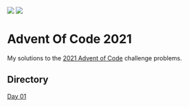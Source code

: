 ![](https://img.shields.io/badge/days%20completed-6-green)
![](https://img.shields.io/badge/stars%20⭐-12-yellow)

# Advent Of Code 2021
My solutions to the [2021 Advent of Code](https://adventofcode.com/) challenge problems.

## Directory
[Day 01](day01/)  
